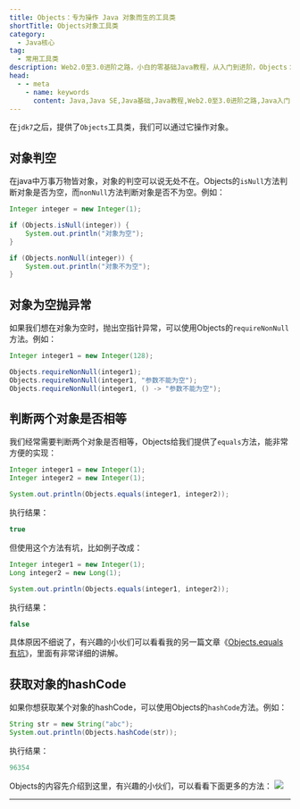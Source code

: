 ```yaml
---
title: Objects：专为操作 Java 对象而生的工具类
shortTitle: Objects对象工具类
category:
  - Java核心
tag:
  - 常用工具类
description: Web2.0至3.0进阶之路，小白的零基础Java教程，从入门到进阶，Objects：专为操作 Java 对象而生的工具类
head:
  - - meta
    - name: keywords
      content: Java,Java SE,Java基础,Java教程,Web2.0至3.0进阶之路,Java入门,教程,java,Objects
---
```


在`jdk7`之后，提供了`Objects`工具类，我们可以通过它操作对象。

## 对象判空
在java中万事万物皆对象，对象的判空可以说无处不在。Objects的`isNull`方法判断对象是否为空，而`nonNull`方法判断对象是否不为空。例如：
```java
Integer integer = new Integer(1);

if (Objects.isNull(integer)) {
    System.out.println("对象为空");
}

if (Objects.nonNull(integer)) {
    System.out.println("对象不为空");
}
```

## 对象为空抛异常
如果我们想在对象为空时，抛出空指针异常，可以使用Objects的`requireNonNull`方法。例如：
```java
Integer integer1 = new Integer(128);

Objects.requireNonNull(integer1);
Objects.requireNonNull(integer1, "参数不能为空");
Objects.requireNonNull(integer1, () -> "参数不能为空");
```

## 判断两个对象是否相等
我们经常需要判断两个对象是否相等，Objects给我们提供了`equals`方法，能非常方便的实现：
```java
Integer integer1 = new Integer(1);
Integer integer2 = new Integer(1);

System.out.println(Objects.equals(integer1, integer2));
```
执行结果：
```java
true
```
但使用这个方法有坑，比如例子改成：
```java
Integer integer1 = new Integer(1);
Long integer2 = new Long(1);

System.out.println(Objects.equals(integer1, integer2));
```
执行结果：
```java
false
```
具体原因不细说了，有兴趣的小伙们可以看看我的另一篇文章《[Objects.equals有坑](https://mp.weixin.qq.com/s?__biz=MzkwNjMwMTgzMQ==&mid=2247493176&idx=1&sn=c445625478a7f8122a6715b64fe6770c&chksm=c0e83ed0f79fb7c6cf2992d24e98f60fd78ca89525b5a3cc07f79dc801dd8e381b1fce03bf5c&token=1124974571&lang=zh_CN#rd)》，里面有非常详细的讲解。

## 获取对象的hashCode
如果你想获取某个对象的hashCode，可以使用Objects的`hashCode`方法。例如：
```java
String str = new String("abc");
System.out.println(Objects.hashCode(str));
```
执行结果：
```java
96354
```

Objects的内容先介绍到这里，有兴趣的小伙们，可以看看下面更多的方法：
![](http://cdn.tobebetterjavaer.com/tobebetterjavaer/images/common-tool/Objects-83489814-9784-4274-841a-27ee75c046ac.jpg)

----

  

 

  